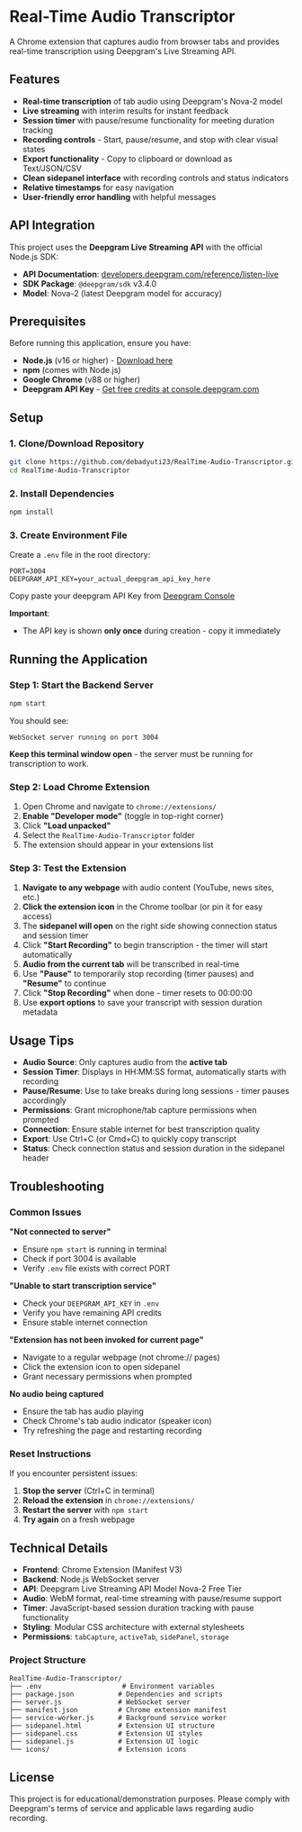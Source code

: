 # Real-Time Audio Transcriptor

A Chrome extension that captures audio from browser tabs and provides real-time transcription using Deepgram's Live Streaming API.

## Features

- **Real-time transcription** of tab audio using Deepgram's Nova-2 model
- **Live streaming** with interim results for instant feedback
- **Session timer** with pause/resume functionality for meeting duration tracking
- **Recording controls** - Start, pause/resume, and stop with clear visual states
- **Export functionality** - Copy to clipboard or download as Text/JSON/CSV
- **Clean sidepanel interface** with recording controls and status indicators
- **Relative timestamps** for easy navigation
- **User-friendly error handling** with helpful messages

## API Integration

This project uses the **Deepgram Live Streaming API** with the official Node.js SDK:
- **API Documentation**: [developers.deepgram.com/reference/listen-live](https://developers.deepgram.com/reference/listen-live)
- **SDK Package**: `@deepgram/sdk` v3.4.0
- **Model**: Nova-2 (latest Deepgram model for accuracy)

## Prerequisites

Before running this application, ensure you have:

- **Node.js** (v16 or higher) - [Download here](https://nodejs.org/)
- **npm** (comes with Node.js)
- **Google Chrome** (v88 or higher)
- **Deepgram API Key** - [Get free credits at console.deepgram.com](https://console.deepgram.com/)

## Setup

### 1. Clone/Download Repository
```bash
git clone https://github.com/debadyuti23/RealTime-Audio-Transcriptor.git
cd RealTime-Audio-Transcriptor
```

### 2. Install Dependencies
```bash
npm install
```

### 3. Create Environment File
Create a `.env` file in the root directory:
```env
PORT=3004
DEEPGRAM_API_KEY=your_actual_deepgram_api_key_here
```
Copy paste your deepgram API Key from [Deepgram Console](https://console.deepgram.com/)

**Important**: 
- The API key is shown **only once** during creation - copy it immediately

## Running the Application

### Step 1: Start the Backend Server
```bash
npm start
```

You should see:
```
WebSocket server running on port 3004
```

**Keep this terminal window open** - the server must be running for transcription to work.

### Step 2: Load Chrome Extension

1. Open Chrome and navigate to `chrome://extensions/`
2. **Enable "Developer mode"** (toggle in top-right corner)
3. Click **"Load unpacked"**
4. Select the `RealTime-Audio-Transcriptor` folder
5. The extension should appear in your extensions list

### Step 3: Test the Extension

1. **Navigate to any webpage** with audio content (YouTube, news sites, etc.)
2. **Click the extension icon** in the Chrome toolbar (or pin it for easy access)
3. The **sidepanel will open** on the right side showing connection status and session timer
4. Click **"Start Recording"** to begin transcription - the timer will start automatically
5. **Audio from the current tab** will be transcribed in real-time
6. Use **"Pause"** to temporarily stop recording (timer pauses) and **"Resume"** to continue
7. Click **"Stop Recording"** when done - timer resets to 00:00:00
8. Use **export options** to save your transcript with session duration metadata

## Usage Tips

- **Audio Source**: Only captures audio from the **active tab**
- **Session Timer**: Displays in HH:MM:SS format, automatically starts with recording
- **Pause/Resume**: Use to take breaks during long sessions - timer pauses accordingly
- **Permissions**: Grant microphone/tab capture permissions when prompted
- **Connection**: Ensure stable internet for best transcription quality
- **Export**: Use Ctrl+C (or Cmd+C) to quickly copy transcript
- **Status**: Check connection status and session duration in the sidepanel header

## Troubleshooting

### Common Issues

**"Not connected to server"**
- Ensure `npm start` is running in terminal
- Check if port 3004 is available
- Verify `.env` file exists with correct PORT

**"Unable to start transcription service"**
- Check your `DEEPGRAM_API_KEY` in `.env`
- Verify you have remaining API credits
- Ensure stable internet connection

**"Extension has not been invoked for current page"**
- Navigate to a regular webpage (not chrome:// pages)
- Click the extension icon to open sidepanel
- Grant necessary permissions when prompted

**No audio being captured**
- Ensure the tab has audio playing
- Check Chrome's tab audio indicator (speaker icon)
- Try refreshing the page and restarting recording

### Reset Instructions

If you encounter persistent issues:

1. **Stop the server** (Ctrl+C in terminal)
2. **Reload the extension** in `chrome://extensions/`
3. **Restart the server** with `npm start`
4. **Try again** on a fresh webpage


## Technical Details

- **Frontend**: Chrome Extension (Manifest V3)
- **Backend**: Node.js WebSocket server
- **API**: Deepgram Live Streaming API Model Nova-2 Free Tier
- **Audio**: WebM format, real-time streaming with pause/resume support
- **Timer**: JavaScript-based session duration tracking with pause functionality
- **Styling**: Modular CSS architecture with external stylesheets
- **Permissions**: `tabCapture`, `activeTab`, `sidePanel`, `storage`

### Project Structure
```
RealTime-Audio-Transcriptor/
├── .env                    # Environment variables
├── package.json           # Dependencies and scripts
├── server.js              # WebSocket server
├── manifest.json          # Chrome extension manifest
├── service-worker.js      # Background service worker
├── sidepanel.html         # Extension UI structure
├── sidepanel.css          # Extension UI styles
├── sidepanel.js           # Extension UI logic
└── icons/                 # Extension icons
```

## License

This project is for educational/demonstration purposes. Please comply with Deepgram's terms of service and applicable laws regarding audio recording.
